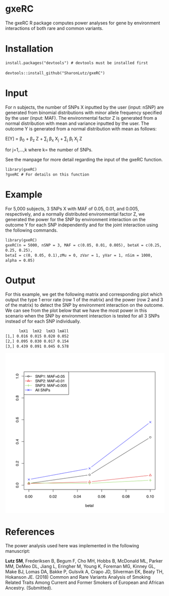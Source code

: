 # gxeRC
The gxeRC R package computes power analyses for gene by environment interactions of both rare and common variants.

# Installation
```
install.packages("devtools") # devtools must be installed first

devtools::install_github("SharonLutz/gxeRC")
```

# Input
For n subjects, the number of SNPs X inputted by the user (input: nSNP) are generated from binomial distributions with minor allele frequency specified by the user (input: MAF). The environmental factor Z is generated from a normal distribution with mean and variance inputted by the user. The outcome Y is generated from a normal distribution with mean as follows:

E\[Y\] = &beta;<sub>0</sub> + &beta;<sub>z</sub> Z + &sum;<sub>j</sub>  &beta;<sub>x</sub> X<sub>j</sub> + &sum;<sub>j</sub> &beta;<sub>I</sub> X<sub>j</sub>  Z  

for j=1,...,k where k= the number of SNPs.    

See the manpage for more detail regarding the input of the gxeRC function.

```
library(gxeRC)
?gxeRC # For details on this function
```

# Example
For 5,000 subjects, 3 SNPs X with MAF of 0.05, 0.01, and 0.005, respectively, and a normally distributed environmental factor Z, we generated the power for the SNP by environment interaction on the outcome Y for each SNP independently and for the joint interaction using the following commands.

```
library(gxeRC)
gxeRC(n = 5000, nSNP = 3, MAF = c(0.05, 0.01, 0.005), betaX = c(0.25, 0.25, 0.25), 
betaI = c(0, 0.05, 0.1),zMu = 0, zVar = 1, yVar = 1, nSim = 1000, alpha = 0.05)
```

# Output
For this example, we get the following matrix and corresponding plot which output the type 1 error rate (row 1 of the matrix) and the power (row 2 and 3 of the matrix) to detect the SNP by environment interaction on the outcome. We can see from the plot below that we have the most power in this scenario when the SNP by environment interaction is tested for all 3 SNPs instead of for each SNP individually.

```
      lmX1  lmX2  lmX3 lmAll
[1,] 0.016 0.015 0.020 0.052
[2,] 0.095 0.030 0.017 0.154
[3,] 0.439 0.091 0.045 0.578
```
<img src="https://github.com/SharonLutz/gxeRC/blob/master/gxeRC.png" width="600">

# References
The power analysis used here was implemented in the following manuscript: <br/>

**Lutz SM**, Frederiksen B, Begum F, Cho MH, Hobbs B, McDonald ML, Parker
MM, DeMeo DL, Jiang L, Eringher M, Young K, Foreman MG, Kinney GL,
Make BJ, Lomas DA, Bakke P, Gulsvik A, Crapo JD, Silverman EK, Beaty
TH, Hokanson JE. (2018) Common and Rare Variants Analysis of Smoking
Related Traits Among Current and Former Smokers of European and
African Ancestry.  (Submitted).

